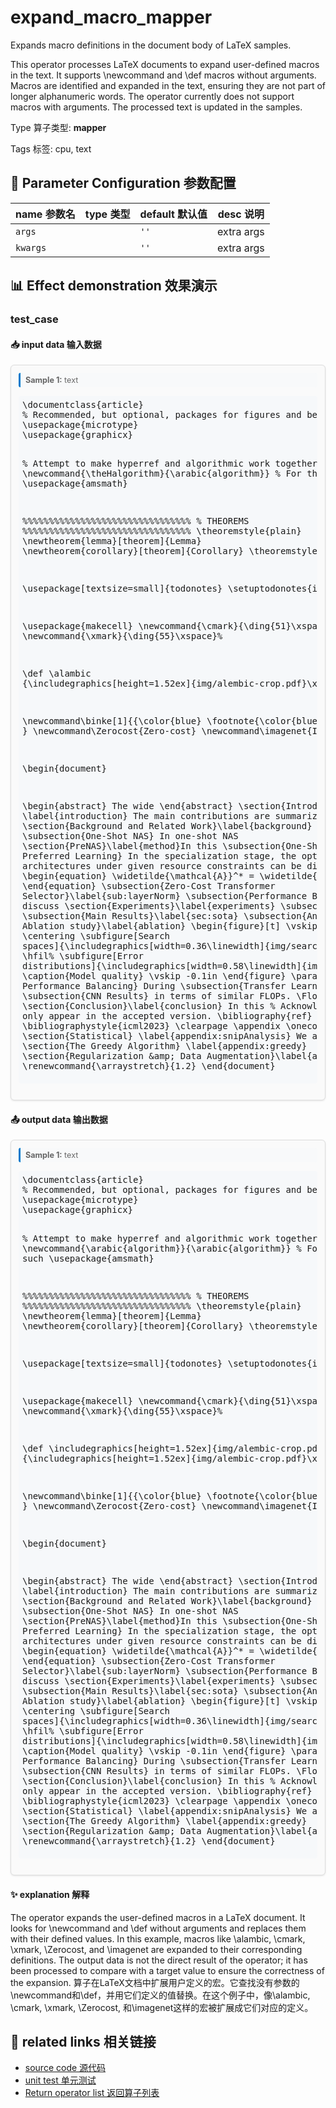 # expand_macro_mapper

Expands macro definitions in the document body of LaTeX samples.

This operator processes LaTeX documents to expand user-defined macros in the text. It
supports \newcommand and \def macros without arguments. Macros are identified and
expanded in the text, ensuring they are not part of longer alphanumeric words. The
operator currently does not support macros with arguments. The processed text is updated
in the samples.

Type 算子类型: **mapper**

Tags 标签: cpu, text

## 🔧 Parameter Configuration 参数配置
| name 参数名 | type 类型 | default 默认值 | desc 说明 |
|--------|------|--------|------|
| `args` |  | `''` | extra args |
| `kwargs` |  | `''` | extra args |

## 📊 Effect demonstration 效果演示
### test_case

#### 📥 input data 输入数据
<div class="sample-card" style="border:1px solid #ddd; padding:12px; margin:8px 0; border-radius:6px; background:#fafafa; box-shadow:0 1px 3px rgba(0,0,0,0.1);"><div class="sample-header" style="background:#f8f9fa; padding:4px 8px; margin-bottom:6px; border-radius:3px; font-size:0.9em; color:#666; border-left:3px solid #007acc;"><strong>Sample 1:</strong> text</div><pre style="padding:6px; background:#f6f8fa; border-radius:4px; overflow-x:auto; white-space:pre; word-wrap:normal;">\documentclass{article}
% Recommended, but optional, packages for figures and better typesetting:
\usepackage{microtype}
\usepackage{graphicx}

% Attempt to make hyperref and algorithmic work together better:
\newcommand{\theHalgorithm}{\arabic{algorithm}}
% For theorems and such
\usepackage{amsmath}

%%%%%%%%%%%%%%%%%%%%%%%%%%%%%%%%
% THEOREMS
%%%%%%%%%%%%%%%%%%%%%%%%%%%%%%%%
\theoremstyle{plain}
\newtheorem{lemma}[theorem]{Lemma}
\newtheorem{corollary}[theorem]{Corollary}
\theoremstyle{definition}

\usepackage[textsize=small]{todonotes}
\setuptodonotes{inline}

\usepackage{makecell}
\newcommand{\cmark}{\ding{51}\xspace}%
\newcommand{\xmark}{\ding{55}\xspace}%

\def \alambic {\includegraphics[height=1.52ex]{img/alembic-crop.pdf}\xspace}

\newcommand\binke[1]{{\color{blue} \footnote{\color{blue}binke: #1}} }
\newcommand\Zerocost{Zero-cost}
\newcommand\imagenet{ImageNet}

\begin{document}

\begin{abstract}
The wide
\end{abstract}
\section{Introduction}
\label{introduction}
The main contributions are summarized as follows:
\section{Background and Related Work}\label{background}
\subsection{One-Shot NAS} In one-shot NAS
\section{PreNAS}\label{method}In this
\subsection{One-Shot NAS with Preferred Learning}
In the specialization stage, the optimal architectures under given  resource constraints can be directly obtained:
\begin{equation}
\widetilde{\mathcal{A}}^* = \widetilde{\mathcal{A}} .
\end{equation}
\subsection{Zero-Cost Transformer Selector}\label{sub:layerNorm}
\subsection{Performance Balancing} We discuss
\section{Experiments}\label{experiments}
\subsection{Setup}
\subsection{Main Results}\label{sec:sota}
\subsection{Analysis and Ablation study}\label{ablation}
\begin{figure}[t]
\vskip 0.1in
    \centering
    \subfigure[Search spaces]{\includegraphics[width=0.36\linewidth]{img/search_space.pdf}\label{fg:search_space:a}}%
    \hfil%
    \subfigure[Error distributions]{\includegraphics[width=0.58\linewidth]{img/cumulation.pdf}\label{fg:search_space:b}}
    \caption{Model quality}
\vskip -0.1in
\end{figure}
\paragraph{Effect of Performance Balancing} During
\subsection{Transfer Learning Results}
\subsection{CNN Results} in terms of similar FLOPs.
\FloatBarrier
\section{Conclusion}\label{conclusion} In this
% Acknowledgements should only appear in the accepted version.
\bibliography{ref}
\bibliographystyle{icml2023}
\clearpage
\appendix
\onecolumn
\section{Statistical}
\label{appendix:snipAnalysis} We analyze
\section{The Greedy Algorithm}
\label{appendix:greedy}
\section{Regularization \&amp; Data Augmentation}\label{appendix:aug}
\renewcommand{\arraystretch}{1.2}
\end{document}
</pre></div>

#### 📤 output data 输出数据
<div class="sample-card" style="border:1px solid #ddd; padding:12px; margin:8px 0; border-radius:6px; background:#fafafa; box-shadow:0 1px 3px rgba(0,0,0,0.1);"><div class="sample-header" style="background:#f8f9fa; padding:4px 8px; margin-bottom:6px; border-radius:3px; font-size:0.9em; color:#666; border-left:3px solid #007acc;"><strong>Sample 1:</strong> text</div><pre style="padding:6px; background:#f6f8fa; border-radius:4px; overflow-x:auto; white-space:pre; word-wrap:normal;">\documentclass{article}
% Recommended, but optional, packages for figures and better typesetting:
\usepackage{microtype}
\usepackage{graphicx}

% Attempt to make hyperref and algorithmic work together better:
\newcommand{\arabic{algorithm}}{\arabic{algorithm}}
% For theorems and such
\usepackage{amsmath}

%%%%%%%%%%%%%%%%%%%%%%%%%%%%%%%%
% THEOREMS
%%%%%%%%%%%%%%%%%%%%%%%%%%%%%%%%
\theoremstyle{plain}
\newtheorem{lemma}[theorem]{Lemma}
\newtheorem{corollary}[theorem]{Corollary}
\theoremstyle{definition}

\usepackage[textsize=small]{todonotes}
\setuptodonotes{inline}

\usepackage{makecell}
\newcommand{\cmark}{\ding{51}\xspace}%
\newcommand{\xmark}{\ding{55}\xspace}%

\def \includegraphics[height=1.52ex]{img/alembic-crop.pdf}\xspace {\includegraphics[height=1.52ex]{img/alembic-crop.pdf}\xspace}

\newcommand\binke[1]{{\color{blue} \footnote{\color{blue}binke: #1}} }
\newcommand\Zerocost{Zero-cost}
\newcommand\imagenet{ImageNet}

\begin{document}

\begin{abstract}
The wide
\end{abstract}
\section{Introduction}
\label{introduction}
The main contributions are summarized as follows:
\section{Background and Related Work}\label{background}
\subsection{One-Shot NAS} In one-shot NAS
\section{PreNAS}\label{method}In this
\subsection{One-Shot NAS with Preferred Learning}
In the specialization stage, the optimal architectures under given  resource constraints can be directly obtained:
\begin{equation}
\widetilde{\mathcal{A}}^* = \widetilde{\mathcal{A}} .
\end{equation}
\subsection{Zero-Cost Transformer Selector}\label{sub:layerNorm}
\subsection{Performance Balancing} We discuss
\section{Experiments}\label{experiments}
\subsection{Setup}
\subsection{Main Results}\label{sec:sota}
\subsection{Analysis and Ablation study}\label{ablation}
\begin{figure}[t]
\vskip 0.1in
    \centering
    \subfigure[Search spaces]{\includegraphics[width=0.36\linewidth]{img/search_space.pdf}\label{fg:search_space:a}}%
    \hfil%
    \subfigure[Error distributions]{\includegraphics[width=0.58\linewidth]{img/cumulation.pdf}\label{fg:search_space:b}}
    \caption{Model quality}
\vskip -0.1in
\end{figure}
\paragraph{Effect of Performance Balancing} During
\subsection{Transfer Learning Results}
\subsection{CNN Results} in terms of similar FLOPs.
\FloatBarrier
\section{Conclusion}\label{conclusion} In this
% Acknowledgements should only appear in the accepted version.
\bibliography{ref}
\bibliographystyle{icml2023}
\clearpage
\appendix
\onecolumn
\section{Statistical}
\label{appendix:snipAnalysis} We analyze
\section{The Greedy Algorithm}
\label{appendix:greedy}
\section{Regularization \&amp; Data Augmentation}\label{appendix:aug}
\renewcommand{\arraystretch}{1.2}
\end{document}
</pre></div>

#### ✨ explanation 解释
The operator expands the user-defined macros in a LaTeX document. It looks for \newcommand and \def without arguments and replaces them with their defined values. In this example, macros like \alambic, \cmark, \xmark, \Zerocost, and \imagenet are expanded to their corresponding definitions. The output data is not the direct result of the operator; it has been processed to compare with a target value to ensure the correctness of the expansion.
算子在LaTeX文档中扩展用户定义的宏。它查找没有参数的\newcommand和\def，并用它们定义的值替换。在这个例子中，像\alambic, \cmark, \xmark, \Zerocost, 和\imagenet这样的宏被扩展成它们对应的定义。


## 🔗 related links 相关链接
- [source code 源代码](../../../data_juicer/ops/mapper/expand_macro_mapper.py)
- [unit test 单元测试](../../../tests/ops/mapper/test_expand_macro_mapper.py)
- [Return operator list 返回算子列表](../../Operators.md)